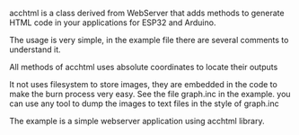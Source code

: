acchtml is a class derived from WebServer that adds methods to generate HTML code in your applications for ESP32 and Arduino.

The usage is very simple, in the example file there are several comments to understand it.

All methods of acchtml uses absolute coordinates to locate their outputs

It not uses filesystem to store images, they are embedded in the code to make the burn process very easy. See the file graph.inc in the example.
you can use any tool to dump the images to text files in the style of graph.inc

The example is a simple webserver application using acchtml library.
